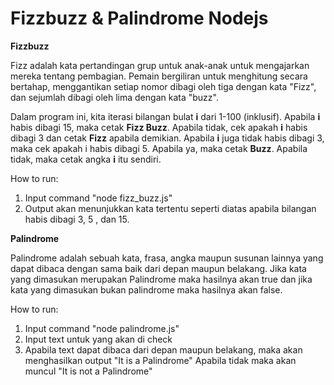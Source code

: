 # Fizzbuzz & Palindrome Nodejs

**Fizzbuzz**

Fizz adalah kata pertandingan grup untuk anak-anak untuk mengajarkan mereka tentang pembagian. Pemain bergiliran untuk menghitung secara bertahap, menggantikan setiap nomor dibagi oleh tiga dengan kata "Fizz", dan sejumlah dibagi oleh lima dengan kata "buzz". 

Dalam program ini, kita iterasi bilangan bulat **i** dari 1-100 (inklusif). Apabila **i** habis dibagi 15, maka cetak **Fizz Buzz**. Apabila tidak, cek apakah **i** habis dibagi 3 dan cetak **Fizz** apabila demikian. Apabila **i** juga tidak habis dibagi 3, maka cek apakah i habis dibagi 5. Apabila ya, maka cetak **Buzz**. Apabila tidak, maka cetak angka **i** itu sendiri.

How to run:
1. Input command "node fizz_buzz.js"
2. Output akan menunjukkan kata tertentu seperti diatas apabila bilangan habis dibagi 3, 5 , dan 15.

**Palindrome**

Palindrome adalah sebuah kata, frasa, angka maupun susunan lainnya yang dapat dibaca dengan sama baik dari depan maupun belakang. Jika kata yang dimasukan merupakan Palindrome maka hasilnya akan true dan jika kata yang dimasukan bukan palindrome maka hasilnya akan false.

How to run:
1. Input command "node palindrome.js"
2. Input text untuk yang akan di check
3. Apabila text dapat dibaca dari depan maupun belakang, maka akan menghasilkan output "It is a Palindrome"
Apabila tidak maka akan muncul "It is not a Palindrome"
